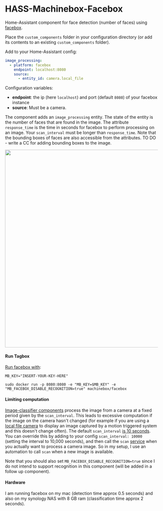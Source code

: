 # HASS-Machinebox-Facebox
Home-Assistant component for face detection (number of faces) using [facebox](https://machineboxio.com/docs/facebox/teaching-facebox).

Place the `custom_components` folder in your configuration directory (or add its contents to an existing `custom_components` folder).

Add to your Home-Assistant config:

```yaml
image_processing:
  - platform: facebox
    endpoint: localhost:8080
    source:
      - entity_id: camera.local_file
```
Configuration variables:
- **endpoint**: the ip (here `localhost`) and port (default `8080`) of your facebox instance
- **source**: Must be a camera.

The component adds an `image_processing` entity. The state of the entity is the number of faces that are found in the image. The attribute `response_time` is the time in seconds for facebox to perform processing on an image. Your `scan_interval` must be longer than `response_time`. Note that the bounding boxes of faces are also accessible from the attributes. TO DO - write a CC for adding bounding boxes to the image.

<p align="center">
<img src="https://github.com/robmarkcole/HASS-Machinebox-Facebox/blob/master/usage.png" width="650">
</p>

#### Run Tagbox
[Run facebox with](https://machineboxio.com/docs/facebox/teaching-facebox):
```
MB_KEY="INSERT-YOUR-KEY-HERE"

sudo docker run -p 8080:8080 -e "MB_KEY=$MB_KEY" -e "MB_FACEBOX_DISABLE_RECOGNITION=true" machinebox/facebox
```

#### Limiting computation
[Image-classifier components](https://www.home-assistant.io/components/image_processing/) process the image from a camera at a fixed period given by the `scan_interval`. This leads to excessive computation if the image on the camera hasn't changed (for example if you are using a [local file camera](https://www.home-assistant.io/components/camera.local_file/) to display an image captured by a motion triggered system and this doesn't change often). The default `scan_interval` [is 10 seconds](https://github.com/home-assistant/home-assistant/blob/98e4d514a5130b747112cc0788fc2ef1d8e687c9/homeassistant/components/image_processing/__init__.py#L27). You can override this by adding to your config `scan_interval: 10000` (setting the interval to 10,000 seconds), and then call the `scan` [service](https://github.com/home-assistant/home-assistant/blob/98e4d514a5130b747112cc0788fc2ef1d8e687c9/homeassistant/components/image_processing/__init__.py#L62) when you actually want to process a camera image. So in my setup, I use an automation to call `scan` when a new image is available.

Note that you should also set `MB_FACEBOX_DISABLE_RECOGNITION=true` since I do not intend to support recognition in this component (will be added in a follow up component).

#### Hardware
I am running facebox on my mac (detection time approx 0.5 seconds) and also on my synology NAS with 8 GB ram (classification time approx 2 seconds).
